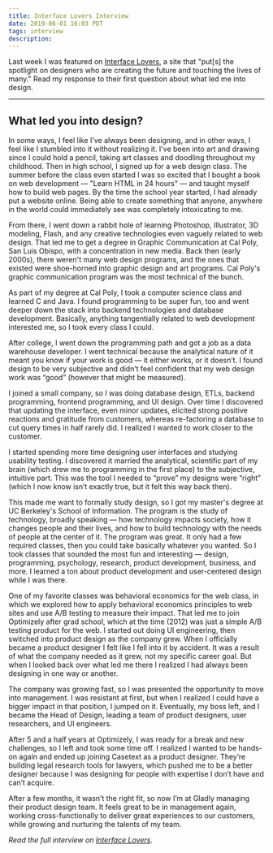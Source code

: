 ```yaml
---
title: Interface Lovers Interview
date: 2019-06-01 16:03 PDT
tags: interview
description:
---
```


Last week I was featured on [Interface Lovers](https://interfacelovers.com/interviews/jeff-zych), a site that "put[s] the spotlight on designers who are creating the future and touching the lives of many." Read my response to their first question about what led me into design.

---

## What led you into design?

In some ways, I feel like I’ve always been designing, and in other ways, I feel like I stumbled into it without realizing it. I've been into art and drawing since I could hold a pencil, taking art classes and doodling throughout my childhood. Then in high school, I signed up for a web design class. The summer before the class even started I was so excited that I bought a book on web development — "Learn HTML in 24 hours" — and taught myself how to build web pages. By the time the school year started, I had already put a website online. Being able to create something that anyone, anywhere in the world could immediately see was completely intoxicating to me.

From there, I went down a rabbit hole of learning Photoshop, Illustrator, 3D modeling, Flash, and any creative technologies even vaguely related to web design. That led me to get a degree in Graphic Communication at Cal Poly, San Luis Obispo, with a concentration in new media. Back then (early 2000s), there weren't many web design programs, and the ones that existed were shoe-horned into graphic design and art programs. Cal Poly's graphic communication program was the most technical of the bunch.

As part of my degree at Cal Poly, I took a computer science class and learned C and Java. I found programming to be super fun, too and went deeper down the stack into backend technologies and database development. Basically, anything tangentially related to web development interested me, so I took every class I could.

After college, I went down the programming path and got a job as a data warehouse developer. I went technical because the analytical nature of it meant you know if your work is good — it either works, or it doesn’t. I found design to be very subjective and didn’t feel confident that my web design work was “good” (however that might be measured).

I joined a small company, so I was doing database design, ETLs, backend programming, frontend programming, and UI design. Over time I discovered that updating the interface, even minor updates, elicited strong positive reactions and gratitude from customers, whereas re-factoring a database to cut query times in half rarely did. I realized I wanted to work closer to the customer.

I started spending more time designing user interfaces and studying usability testing. I discovered it married the analytical, scientific part of my brain (which drew me to programming in the first place) to the subjective, intuitive part. This was the tool I needed to “prove” my designs were “right” (which I now know isn’t exactly true, but it felt this way back then).

This made me want to formally study design, so I got my master's degree at UC Berkeley's School of Information. The program is the study of technology, broadly speaking — how technology impacts society, how it changes people and their lives, and how to build technology with the needs of people at the center of it. The program was great. It only had a few required classes, then you could take basically whatever you wanted. So I took classes that sounded the most fun and interesting — design, programming, psychology, research, product development, business, and more. I learned a ton about product development and user-centered design while I was there.

One of my favorite classes was behavioral economics for the web class, in which we explored how to apply behavioral economics principles to web sites and use A/B testing to measure their impact. That led me to join Optimizely after grad school, which at the time (2012) was just a simple A/B testing product for the web. I started out doing UI engineering, then switched into product design as the company grew. When I officially became a product designer I felt like I fell into it by accident. It was a result of what the company needed as it grew, not my specific career goal. But when I looked back over what led me there I realized I had always been designing in one way or another.

The company was growing fast, so I was presented the opportunity to move into management. I was resistant at first, but when I realized I could have a bigger impact in that position, I jumped on it. Eventually, my boss left, and I became the Head of Design, leading a team of product designers, user researchers, and UI engineers.

After 5 and a half years at Optimizely, I was ready for a break and new challenges, so I left and took some time off. I realized I wanted to be hands-on again and ended up joining Casetext as a product designer. They’re building legal research tools for lawyers, which pushed me to be a better designer because I was designing for people with expertise I don’t have and can’t acquire.

After a few months, it wasn’t the right fit, so now I’m at Gladly managing their product design team. It feels great to be in management again, working cross-functionally to deliver great experiences to our customers, while growing and nurturing the talents of my team.

_Read the full interview on [Interface Lovers](https://interfacelovers.com/interviews/jeff-zych)._

